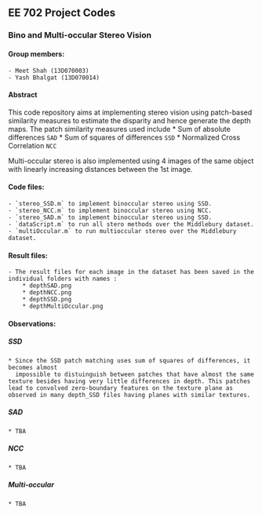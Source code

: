 ## EE 702 Project Codes

### Bino and Multi-occular Stereo Vision 

#### Group members:
	- Meet Shah (13D070003)
	- Yash Bhalgat (13D070014)

#### Abstract 

This code repository aims at implementing stereo vision using patch-based similarity measures to estimate the disparity and hence generate the depth maps. The patch similarity measures used include 
	* Sum of absolute differences `SAD`
	* Sum of squares of differences `SSD`
	* Normalized Cross Correlation `NCC`

Multi-occular stereo is also implemented using 4 images of the same object with linearly increasing distances between the 1st image. 
	
#### Code files:
	- `stereo_SSD.m` to implement binoccular stereo using SSD.
	- `stereo_NCC.m` to implement binoccular stereo using NCC.
	- `stereo_SAD.m` to implement binoccular stereo using SSD.
	- `dataScript.m` to run all stero methods over the Middlebury dataset.
	- `multiOccular.m` to run multioccular stereo over the Middlebury dataset.
	
#### Result files:
	- The result files for each image in the dataset has been saved in the individual folders with names : 
		* depthSAD.png
		* depthNCC.png
		* depthSSD.png
		* depthMultiOccular.png

#### Observations:

##### SSD 
	* Since the SSD patch matching uses sum of squares of differences, it becomes almost 
	  impossible to distuinguish between patches that have almost the same texture besides having very little differences in depth. This patches lead to convolved zero-boundary features on the texture plane as observed in many depth_SSD files having planes with similar textures.	

##### SAD
	* TBA 
##### NCC
	* TBA 
##### Multi-occular
	* TBA
 
 
